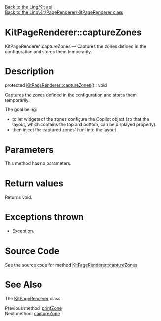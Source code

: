 [Back to the Ling/Kit api](https://github.com/lingtalfi/Kit/blob/master/doc/api/Ling/Kit.md)<br>
[Back to the Ling\Kit\PageRenderer\KitPageRenderer class](https://github.com/lingtalfi/Kit/blob/master/doc/api/Ling/Kit/PageRenderer/KitPageRenderer.md)


KitPageRenderer::captureZones
================



KitPageRenderer::captureZones — Captures the zones defined in the configuration and stores them temporarily.




Description
================


protected [KitPageRenderer::captureZones](https://github.com/lingtalfi/Kit/blob/master/doc/api/Ling/Kit/PageRenderer/KitPageRenderer/captureZones.md)() : void




Captures the zones defined in the configuration and stores them temporarily.

The goal being:

- to let widgets of the zones configure the Copilot object (so that the layout, which contains the top and bottom, can be displayed properly).
- then inject the captured zones' html into the layout




Parameters
================

This method has no parameters.


Return values
================

Returns void.


Exceptions thrown
================

- [Exception](http://php.net/manual/en/class.exception.php).&nbsp;







Source Code
===========
See the source code for method [KitPageRenderer::captureZones](https://github.com/lingtalfi/Kit/blob/master/PageRenderer/KitPageRenderer.php#L337-L343)


See Also
================

The [KitPageRenderer](https://github.com/lingtalfi/Kit/blob/master/doc/api/Ling/Kit/PageRenderer/KitPageRenderer.md) class.

Previous method: [printZone](https://github.com/lingtalfi/Kit/blob/master/doc/api/Ling/Kit/PageRenderer/KitPageRenderer/printZone.md)<br>Next method: [captureZone](https://github.com/lingtalfi/Kit/blob/master/doc/api/Ling/Kit/PageRenderer/KitPageRenderer/captureZone.md)<br>

